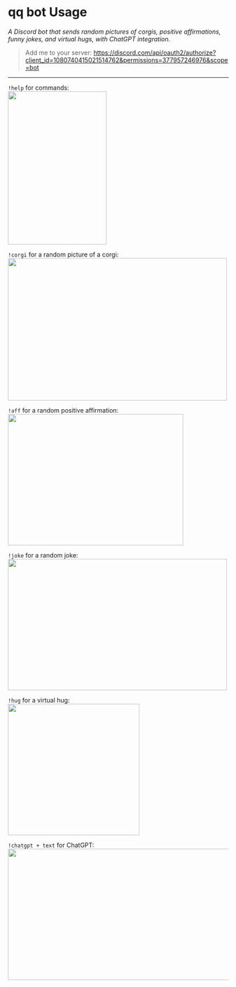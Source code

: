 # qq bot Usage
 *A Discord bot that sends random pictures of corgis, positive affirmations, funny jokes, and virtual hugs, with ChatGPT integration.*
> Add me to your server: https://discord.com/api/oauth2/authorize?client_id=1080740415021514762&permissions=377957246976&scope=bot
---
```!help``` for commands: \
<img src="https://github.com/qli100/QQ-Bot/blob/main/gifs/help.gif" width=225 height=350>



```!corgi``` for a random picture of a corgi: \
<img src="https://github.com/qli100/QQ-Bot/blob/main/gifs/corgi.gif" width=500 height=325>


```!aff``` for a random positive affirmation: \
<img src="https://github.com/qli100/QQ-Bot/blob/main/gifs/aff.gif" width=400 height=300>


```!joke``` for a random joke:\
<img src="https://github.com/qli100/QQ-Bot/blob/main/gifs/joke.gif" width=500 height=300>


```!hug``` for a virtual hug: \
<img src="https://github.com/qli100/QQ-Bot/blob/main/gifs/hug.gif" width=300 height=300>


```!chatgpt + text``` for ChatGPT: \
<img src="https://github.com/qli100/QQ-Bot/blob/main/gifs/chatgpt.gif" width=600 height=300>


